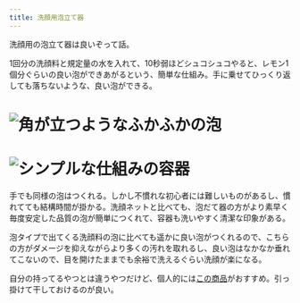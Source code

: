 ```yaml
---
title: 洗顔用泡立て器
---
```

洗顔用の泡立て器は良いぞって話。

1回分の洗顔料と規定量の水を入れて、10秒弱ほどシュコシュコやると、レモン1個分ぐらいの良い泡ができあがるという、簡単な仕組み。手に乗せてひっくり返しても落ちないような、良い泡ができる。

![](https://lh3.googleusercontent.com/docs/ADP-6oECY9A48tSw-ugm5_urw3v1hs2gMFqkwnlQ0P7ITHYED3dapDmwUK1MszjFjJI6EjSAC1JwsCeftI-D0b15EqOBNGfgvVnnxa3zvy9ouI4mmT6cvPWDveABy7-Q4FxT5FsRYbHAKWUIda2cE-ZbtJUvj-fLv4MDiNQqt1jM7IYlZEl0qAVJVJts-0L58FF8xebXnDlpOim6AGl_WUpgW89qfJg9C5qjDmFx63EVmm1Lf_eg1FAPjKxDpf51oDZe1aPP_GS24V9fVg4iOMITCnXdifKRcfOD_reow-7rcTJW6LcNwj2dMYKq_pG6fKGGuYfnEfhxEmkjKXHM56h7XXP9EELzds9eqM-Wod1trSGh5rgsc5jf4ciN5UcZoMP2iKs0SHhoThYpDSiC4_YPtBkRWvjLHiMFP2eEunR3UD1LWbDWEtCngN_rRvQ2rLi4RBTtcl3EPXvg2rJVdG6ADjx6QDe5401mwSjoWLtkC9iueiGa8TkjKv2xEPhuh_CwVUpDi8eEx7ZP_zaVOLTcIR43Pn1DeludEj8Qjj-equzOLrNUMbNSa9fI9KAX5XI_bo9CVp4S9KgNxiWg2g5eHogt2ey6lESFeTAfXWV5xjm7ugn3xLCdct3MZN2Iqo9HfycMIWGTRbf0RQwPvllOcoFwvpOePIsLY3_q01rEG2NRAjxg2PP_FsEmHhh-CysrUVLs19cN3pTcVKz9yT9pK6YLVbH6Gvm1UHWVnM3-L9urGzBu09lJR8TCGbzFKUNXj1NMDvB5SjCiD2wRNMvkD224z9Mo4AAiG6OD_Og2YYvW5ENfChJn2rwZvMTlbcoZ9XsaflfcFFaPszbGI2Udp1ebvKKtm0nWlo1lEHVDgEP8LoiVe6NQlPoGMTW4omXZTDSt97MzsoGadP486LxA1XGuERdLD5EsXGD5y0ZfC1Qm3_1AwO5D8_HjzYNxgYrPtzV-4oOUIGUvZuyjW0CJbvnyPGSQ82CczTd7eeBHgoMieDn3HGEfcri_fPGcsyn9nPuCj9IUrpeO9ri4mVVBOMoJM3-W4KJxHWZbU8cR3N8B9cYs-kkOnGb3qP0Ci1o1T4RfGMvz2KnuGUrAEEKPgH2prJLrl6kuRGzDoAKKYZlZtD8-r_S3ALpmQLubemGFKNPYIDe2LPhsRLTwphpMeOf2xgLh35VRucM7FU2SbO0IWU2-Z5RFd38DN1tK4LBsagP5WpGYIR1KnfR_79trroguAGHjZCEfUVHyoQP2w0G03KMq "角が立つようなふかふかの泡")
================================================================================================================================================================================================================================================================================================================================================================================================================================================================================================================================================================================================================================================================================================================================================================================================================================================================================================================================================================================================================================================================================================================================================================================================================================================================================================================================================================================

![](https://lh3.googleusercontent.com/docs/ADP-6oHZr4-E04NMgl9m-bMJuOuq3C5p3yu5UwStnGtW-JnYiv5cssA4g5VScpcttAOWOCxCg6xO7hpuNeWPWHI0oGFHNsTq6OEkSEHMN5rRqcAyOiJVnDvcaeR5t5ryYOF3HSRNi5PZBcGa_r8_j3UBTjFZbhxz8NXtOzcPkJokf69sAB2N4vS0mFbMFx8ujddEhuI9isQmqE43vG5OMx2WKoDz9RXyaqyemjnYAPhD6stUC8IY2XAMhdmlMFvXEBUGBKh1ZPd_pijVloDRtN0r4JnkC39ntNcSG4wB8mViTM8SX6_IlYz9dQlmI1xfQGZRhnbAxuZuM8nrpzMeza4ed3alMmU7XgaAhTrQiG7vqKIpiOTOHuebWApzE2JoLrfBRhkqytcUDbZoSFDioGTnO7ccbt1SMcBxRZh4GWQqwWfSmLvstc6Z38OfUgbVnvIGQhzXE0QMHN1cVrk7QUeZBsGXNsVtV5rXvw9pU7DzW6ZMHXdH1DBQf_2jYVMvfdozuqYGv8dFyz85TC9IbtZW-1BPQHjQ6T3lPcZ-IGhvo-VhwGx4tqYxLkdm1JW1jvNdNd1nac1iKp9FLaqFN_AcJCcuVu4AF9HD_G_tPFXpibYcaDLsmXBXa_Nzl2PZunewwt_Rgdj51nz6d7hEMpq_fQ5SNfQf_0ckRM1AxXuGfgUs_rJVkOtdrp4xTkz9NqglC81PZd3kMNdZSPlmay7qbueXFlIX7KFlPyZUJn3_bheno3e64ZzA_8b6WWu9NroCCNBjtqgHSUXZCEM6e0MHjewki67R1xONtedmZQJf65cHG_L7p_wEgl5IDwxgITA2IKgVG-m6Y1G5U39nTbgj79kfe9wV-PGo4oGEHaaOvbqLJf9gyzYXPxHaOoyfadaSP3YfEJB2BSdmO9bCN-z3Tt3oMtp4gaZWJSl_k7WJRa7qcxXEBErl4EWZ2UQGGfvlME6tZ2ulawDI3PlYoLHTSZVQDkp9EIWOH2tAi9v7Pjj0GH2V_kpstJM3TOLqHcvuLoHiwvdrhNV_7NX8erEAcLlH2CNzl5sBWUbT8f_AgXm1VBk791RMT3GJbcHQUQegySTw3U3Sj-bAIsXuyXd64WZMcmuvvoldtg8Mc3ydIeyMh98ZjEH3xHZs4W480ucUTcHGxtC976o_ZeO0BVBHvtJh0Re3Rd_08ovetOPi2ug0pJdcyhbyXhbFIyExcDLMaPT6zVq44DkoTZQOiFQYyZ9GR_M-x-otqxA42zqa3iuLMGhL "シンプルな仕組みの容器")
==============================================================================================================================================================================================================================================================================================================================================================================================================================================================================================================================================================================================================================================================================================================================================================================================================================================================================================================================================================================================================================================================================================================================================================================================================================================================================================================================================================================

手でも同様の泡はつくれる。しかし不慣れな初心者には難しいものがあるし、慣れてても結構時間が掛かる。洗顔ネットと比べても、泡だて器の方がより素早く毎度安定した品質の泡が簡単につくれて、容器も洗いやすく清潔な印象がある。

泡タイプで出てくる洗顔料の泡に比べても遥かに良い泡がつくれるので、こちらの方がダメージを抑えながらより多くの汚れを取れるし、良い泡はなかなか垂れてこないので、目を開けたままでも余裕で洗えるぐらい洗顔が楽になる。

自分の持ってるやつとは違うやつだけど、個人的には[この商品](https://www.amazon.co.jp/dp/B09KMP9GDN)がおすすめ。引っ掛けて干しておけるのが良い。
